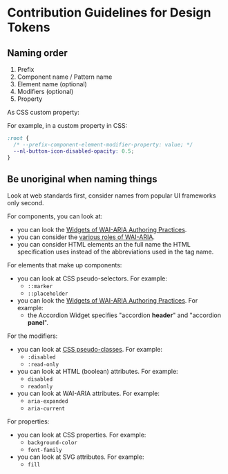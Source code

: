 <!-- @license CC0-1.0 -->

# Contribution Guidelines for Design Tokens

## Naming order

1. Prefix
2. Component name / Pattern name
3. Element name (optional)
4. Modifiers (optional)
5. Property

As CSS custom property:

For example, in a custom property in CSS:

```css
:root {
  /* --prefix-component-element-modifier-property: value; */
  --nl-button-icon-disabled-opacity: 0.5;
}
```

## Be unoriginal when naming things

Look at web standards first, consider names from popular UI frameworks only second.

For components, you can look at:

- you can look the [Widgets of WAI-ARIA Authoring Practices](https://www.w3.org/TR/wai-aria-practices/).
- you can consider the [various roles of WAI-ARIA](https://www.w3.org/TR/wai-aria-1.1/#roles_categorization).
- you can consider HTML elements an the full name the HTML specification uses instead of the abbreviations used in the tag name.

For elements that make up components:

- you can look at CSS pseudo-selectors. For example:
  - `::marker`
  - `::placeholder`
- you can look the [Widgets of WAI-ARIA Authoring Practices](https://www.w3.org/TR/wai-aria-practices/). For example:
  - the Accordion Widget specifies "accordion **header**" and "accordion **panel**".

For the modifiers:

- you can look at [CSS pseudo-classes](https://developer.mozilla.org/en-US/docs/Web/CSS/Pseudo-classes). For example:
  - `:disabled`
  - `:read-only`
- you can look at HTML (boolean) attributes. For example:
  - `disabled`
  - `readonly`
- you can look at WAI-ARIA attributes. For example:
  - `aria-expanded`
  - `aria-current`

For properties:

- you can look at CSS properties. For example:
  - `background-color`
  - `font-family`
- you can look at SVG attributes. For example:
  - `fill`
